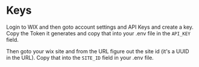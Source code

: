 #

# Keys

Login to WIX and then goto account settings and API Keys and create a key. Copy the Token it generates and copy that into your .env file in the `API_KEY` field.

Then goto your wix site and from the URL figure out the site id (it's a UUID in the URL). Copy that into the `SITE_ID` field in your .env file.
